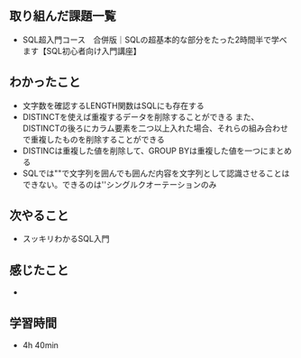## 取り組んだ課題一覧
- SQL超入門コース　合併版｜SQLの超基本的な部分をたった2時間半で学べます【SQL初心者向け入門講座】
## わかったこと
- 文字数を確認するLENGTH関数はSQLにも存在する
- DISTINCTを使えば重複するデータを削除することができる
  また、DISTINCTの後ろにカラム要素を二つ以上入れた場合、それらの組み合わせで重複したものを削除することができる
- DISTINCは重複した値を削除して、GROUP BYは重複した値を一つにまとめる
- SQLでは""で文字列を囲んでも囲んだ内容を文字列として認識させることはできない。できるのは''シングルクオーテーションのみ
## 次やること
- スッキリわかるSQL入門
## 感じたこと
-
## 学習時間
- 4h 40min
